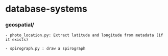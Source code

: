 # database-systems


### geospatial/
    - photo_location.py: Extract latitude and longitude from metadata (if it exists)

    - spirograph.py : draw a spirograph
